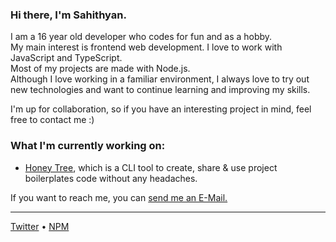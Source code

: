 ### Hi there, I'm Sahithyan.

I am a 16 year old developer who codes for fun and as a hobby.  
My main interest is frontend web development. I love to work with JavaScript and TypeScript.       
Most of my projects are made with Node.js.  
Although I love working in a familiar environment, I always love to try out new technologies and want to continue learning and improving my skills.  
  
I'm up for collaboration, so if you have an interesting project in mind, feel free to contact me :)  


### What I'm currently working on:
- [Honey Tree](https://github.com/sahithyandev/honey-tree), which is a CLI tool to create, share & use project boilerplates code without any headaches.
  
If you want to reach me, you can [send me an E-Mail.](mailto:sahithyan2701@gmail.com)    

---

[Twitter](https://www.twitter.com/iamSahithyan) • [NPM](https://www.npmjs.com/~sv443)
